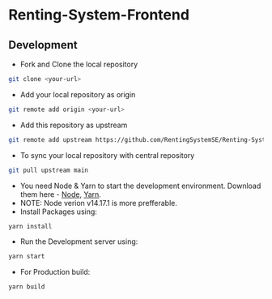 # Renting-System-Frontend

## Development
- Fork and Clone the local repository
```bash
git clone <your-url>
```
- Add your local repository as origin
```bash
git remote add origin <your-url>
```

- Add this repository as upstream
```bash
git remote add upstream https://github.com/RentingSystemSE/Renting-System-Frontend.git
```

- To sync your local repository with central repository
```bash
git pull upstream main
```

- You need Node & Yarn to start the development environment. Download them here - [Node](https://nodejs.org/), [Yarn](https://yarnpkg.com).
- NOTE: Node verion v14.17.1 is more prefferable.
- Install Packages using:

```bash
yarn install
```

- Run the Development server using:

```bash
yarn start
```

- For Production build:

```bash
yarn build
```
